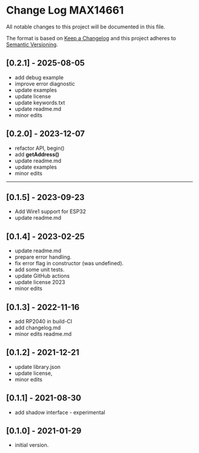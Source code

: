 # Change Log MAX14661

All notable changes to this project will be documented in this file.

The format is based on [Keep a Changelog](http://keepachangelog.com/)
and this project adheres to [Semantic Versioning](http://semver.org/).


## [0.2.1] - 2025-08-05
- add debug example
- improve error diagnostic
- update examples
- update license
- update keywords.txt
- update readme.md
- minor edits

## [0.2.0] - 2023-12-07
- refactor API, begin()
- add **getAddress()**
- update readme.md
- update examples
- minor edits

----

## [0.1.5] - 2023-09-23
- Add Wire1 support for ESP32
- update readme.md

## [0.1.4] - 2023-02-25
- update readme.md
- prepare error handling.
- fix error flag in constructor (was undefined).
- add some unit tests.
- update GitHub actions
- update license 2023
- minor edits

## [0.1.3] - 2022-11-16
- add RP2040 in build-CI
- add changelog.md
- minor edits readme.md

## [0.1.2] - 2021-12-21
- update library.json
- update license,
- minor edits

## [0.1.1] - 2021-08-30
- add shadow interface - experimental

## [0.1.0] - 2021-01-29
- initial version.
